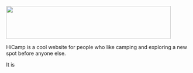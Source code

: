 <img img align="center" width="450" height="90" src="https://hicamp-seed.s3-us-west-1.amazonaws.com/hicamp2.PNG">


HiCamp is a cool website for people who like camping and exploring a new spot before anyone else.

It is 
